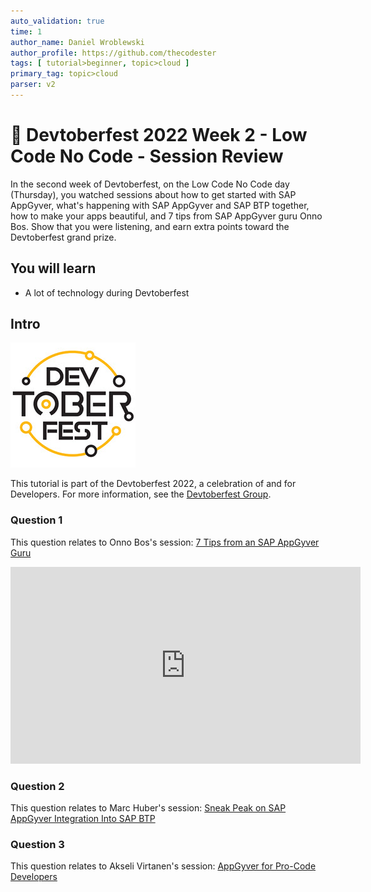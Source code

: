 ```yaml
---
auto_validation: true
time: 1
author_name: Daniel Wroblewski
author_profile: https://github.com/thecodester
tags: [ tutorial>beginner, topic>cloud ]
primary_tag: topic>cloud
parser: v2
---
```


# 🔴 Devtoberfest 2022 Week 2 - Low Code No Code - Session Review
<!-- description --> In the second week of Devtoberfest, on the Low Code No Code day (Thursday), you watched sessions about how to get started with SAP AppGyver, what's happening with SAP AppGyver and SAP BTP together, how to make your apps beautiful, and 7 tips from SAP AppGyver guru Onno Bos. Show that you were listening, and earn extra points toward the Devtoberfest grand prize.

## You will learn
- A lot of technology during Devtoberfest

## Intro
![Devtoberfest](Devtoberfest.jpg)

This tutorial is part of the Devtoberfest 2022, a celebration of and for Developers. For more information, see the [Devtoberfest Group](https://groups.community.sap.com/t5/devtoberfest/gh-p/Devtoberfest).

### Question 1

This question relates to Onno Bos's session: [7 Tips from an SAP AppGyver Guru](https://youtu.be/BPMQCEsLdJQ)

<iframe width="560" height="315" src="https://www.youtube.com/embed/BPMQCEsLdJQ" title="YouTube video player" frameborder="0" allow="accelerometer; autoplay; clipboard-write; encrypted-media; gyroscope; picture-in-picture" allowfullscreen></iframe>

### Question 2

This question relates to Marc Huber's session: [Sneak Peak on SAP AppGyver Integration Into SAP BTP](https://groups.community.sap.com/t5/devtoberfest/sneak-peak-on-sap-appgyver-integration-into-sap-btp/ec-p/8958#M17)  


### Question 3
This question relates to Akseli Virtanen's session: [AppGyver for Pro-Code Developers](https://groups.community.sap.com/t5/devtoberfest/appgyver-for-pro-code-developers/ec-p/8964#M22) 